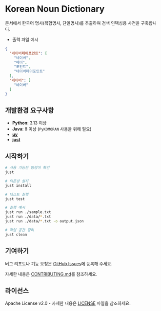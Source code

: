 # Korean Noun Dictionary

문서에서 한국어 명사(복합명사, 단일명사)를 추출하여 검색 인덱싱용 사전을 구축합니다.

- 출력 파일 예시

```json
{
  "네이버페이포인트": [
    "네이버",
    "페이",
    "포인트",
    "네이버페이포인트"
  ],
  "네이버": [
    "네이버"
  ]
}
```

## 개발환경 요구사항

- **Python**: 3.13 이상
- **Java**: 8 이상 (`PyKOMORAN` 사용을 위해 필요)
- [**uv**](https://docs.astral.sh/uv/)
- [**just**](https://github.com/casey/just)

## 시작하기

```bash
# 사용 가능한 명령어 확인
just

# 의존성 설치
just install

# 테스트 실행
just test

# 실행 예시
just run ./sample.txt
just run ./data/*.txt
just run ./data/*.txt -o output.json

# 작업 공간 정리
just clean
```

## 기여하기

버그 리포트나 기능 요청은 [GitHub Issues](https://github.com/NaverPayDev/agent-integration/issues)에 등록해 주세요.

자세한 내용은 [CONTRIBUTING.md](https://github.com/NaverPayDev/agent-integration/blob/main/CONTRIBUTING.md)를 참조하세요.

## 라이선스

Apache License v2.0 - 자세한 내용은 [LICENSE](https://github.com/NaverPayDev/agent-integration/blob/main/LICENSE) 파일을 참조하세요.
